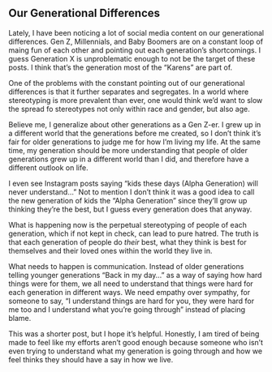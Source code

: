 ## Our Generational Differences

Lately, I have been noticing a lot of social media content on our generational differences. Gen Z, Millennials, and Baby Boomers are on a constant loop of maing fun of each other and pointing out each generation’s shortcomings. I guess Generation X is unproblematic enough to not be the target of these posts. I think that’s the generation most of the “Karens” are part of. 
	
One of the problems with the constant pointing out of our generational differences is that it further separates and segregates. In a world where stereotyping is more prevalent than ever, one would think we’d want to slow the spread fo stereotypes not only within race and gender, but also age.

Believe me, I generalize about other generations as a Gen Z-er. I grew up in a different world that the generations before me created, so I don’t think it’s fair for older generations to judge me for how I’m living my life. At the same time, my generation should be more understanding that people of older generations grew up in a different world than I did, and therefore have a different outlook on life.

I even see Instagram posts saying “kids these days (Alpha Generation) will never understand…” Not to mention I don’t think it was a good idea to call the new generation of kids the “Alpha Generation” since they’ll grow up thinking they’re the best, but I guess every generation does that anyway.

What is happening now is the perpetual stereotyping of people of each generation, which if not kept in check, can lead to pure hatred. The truth is that each generation of people do _their_ best, what they think is best for themselves and their loved ones within the world they live in.

What needs to happen is communication. Instead of older generations telling younger generations “Back in my day…” as a way of saying how hard things were for them, we all need to understand that things were hard for each generation in different ways. We need empathy over sympathy, for someone to say, “I understand things are hard for you, they were hard for me too and I understand what you’re going through” instead of placing blame.

This was a shorter post, but I hope it’s helpful. Honestly, I am tired of being made to feel like my efforts aren’t good enough because someone who isn’t even trying to understand what my generation is going through and how we feel thinks they should have a say in how we live.
